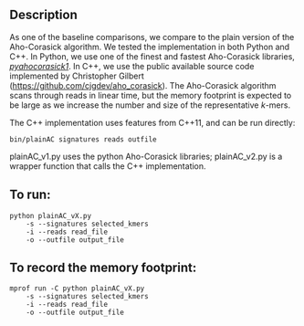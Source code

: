 ## Description
As one of the baseline comparisons, we compare to the plain version of the Aho-Corasick algorithm. We tested the implementation in both Python and C++. In Python, we use one of the finest and fastest Aho-Corasick libraries, [*pyahocorasick1*](https://pypi.python.org/pypi/pyahocorasick/1.1.3). In C++, we use the public available source code implemented by Christopher Gilbert (https://github.com/cjgdev/aho_corasick). The Aho-Corasick algorithm scans through reads in linear time, but the memory footprint is expected to be large as we increase the number and size of the representative *k*-mers. 

The C++ implementation uses features from C++11, and can be run directly:
```
bin/plainAC signatures reads outfile
```

plainAC_v1.py uses the python Aho-Corasick libraries; plainAC_v2.py is a wrapper function that calls the C++ implementation. 


## To run:
```
python plainAC_vX.py
	-s --signatures selected_kmers
	-i --reads read_file
	-o --outfile output_file
```

## To record the memory footprint:
```
mprof run -C python plainAC_vX.py
	-s --signatures selected_kmers
	-i --reads read_file
	-o --outfile output_file
```
